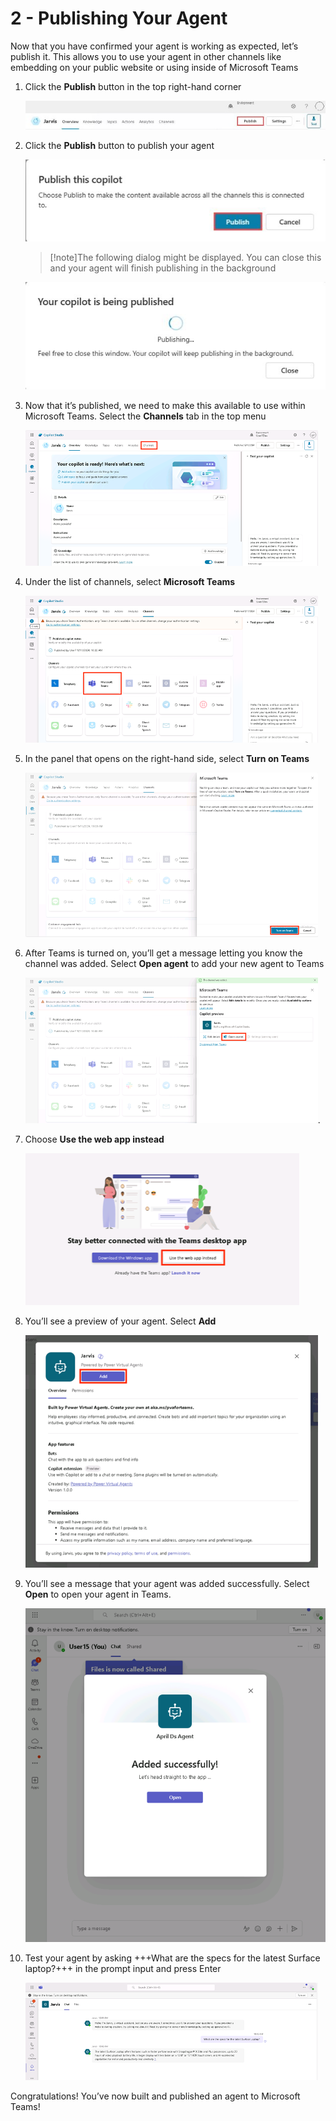 # 2 - Publishing Your Agent

Now that you have confirmed your agent is working as expected, let’s publish it. This allows you to use your agent in other channels like embedding on your public website or using inside of Microsoft Teams

1. Click the **Publish** button in the top right-hand corner

    ![AgentPublish.png](./images/instructions273634/step16.jpg)

1. Click the **Publish** button to publish your agent

    ![publish-agent.png](./images/instructions273634/step17.jpg)

    > [!note]The following dialog might be displayed. You can close this and your agent will finish publishing in the background

    ![publishing-agent.png](./images/instructions273634/step17part2.jpg)

1. Now that it’s published, we need to make this available to use within Microsoft Teams. Select the **Channels** tab in the top menu

    ![AgentChannels.png](./images/instructions273634/step18.png)

1. Under the list of channels, select **Microsoft Teams**

    ![AgentChannelsTeams.png](./images/instructions273634/step19.png)

1. In the panel that opens on the right-hand side, select **Turn on Teams**

    ![step20.png](./images/instructions273634/step20.png)

1. After Teams is turned on, you’ll get a message letting you know the channel was added. Select **Open agent** to add your new agent to Teams

    ![AgentOpen.png](./images/instructions273634/step21.png).

1. Choose **Use the web app instead**

    ![step22.png](./images/instructions273634/step22.png)

1. You’ll see a preview of your agent. Select **Add**

    ![AgentAdd.png](./images/instructions273634/step23.png)

1. You’ll see a message that your agent was added successfully. Select **Open** to open your agent in Teams.

    ![AgentOpen.png](./images/OpenAgentTeams2.png)

1. Test your agent by asking +++What are the specs for the latest Surface laptop?+++ in the prompt input and press Enter

    ![AgentTeamsTest.png](./images/instructions273634/step24.png)

Congratulations! You’ve now built and published an agent to Microsoft Teams!
